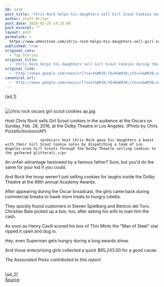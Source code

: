 ```yaml
---
ID: 1428
post_title: 'Chris Rock helps his daughters sell Girl Scout Cookies during the Oscars &#8211; Fox News'
author: Staff Writer
post_date: 2016-02-29 14:25:09
post_excerpt: ""
layout: post
permalink: >
  https://www.whenitson.com/chris-rock-helps-his-daughters-sell-girl-scout-cookies-during-the-oscars-fox-news/
published: true
original_cats:
  - Top Stories
original_title:
  - 'Chris Rock helps his daughters sell Girl Scout Cookies during the Oscars - Fox News'
original_link:
  - 'http://news.google.com/news/url?sa=t&#038;fd=R&#038;ct2=us&#038;usg=AFQjCNEvll_aLP3b1gr10LZ9HCLhjBnsWQ&#038;clid=c3a7d30bb8a4878e06b80cf16b898331&#038;cid=52779053820960&#038;ei=xFTUVoiXL5KKhQHR-4DgBg&#038;url=http://www.foxnews.com/entertainment/2016/02/29/chris-rock-helps-his-daughters-sell-girl-scout-cookies-during-oscars/'
canonical_url:
  - 'http://news.google.com/news/url?sa=t&#038;fd=R&#038;ct2=us&#038;usg=AFQjCNEvll_aLP3b1gr10LZ9HCLhjBnsWQ&#038;clid=c3a7d30bb8a4878e06b80cf16b898331&#038;cid=52779053820960&#038;ei=xFTUVoiXL5KKhQHR-4DgBg&#038;url=http://www.foxnews.com/entertainment/2016/02/29/chris-rock-helps-his-daughters-sell-girl-scout-cookies-during-oscars/'
---
```

 [ad_1]
<br><div itemprop="articleBody" readability="36">			
			 <div class="m" readability="8">
						<img src="http://www.whenitson.com/wp-content/uploads/2016/02/Chris-Rock-helps-his-daughters-sell-Girl-Scout-Cookies-during-the-Oscars-Fox-News.jpg" alt="chris rock oscars girl scout cookies ap.jpg" itemprop="image"/><div class="caption" readability="11">
							<p itemtype="http://schema.org/Organization" itemscope="" itemprop="sourceOrganization">Host Chris Rock sells Girl Scout cookies in the audience at the Oscars on Sunday, Feb. 28, 2016, at the Dolby Theatre in Los Angeles. (Photo by Chris Pizzello/Invision/AP)<span itemprop="name" class="source"/></p>
						</div>
					</div>
						
					<p>Oscars host Chris Rock gave his daughters a boost with their Girl Scout Cookie sales by dispatching a team of Los Angeles-area Girl Scouts through the Dolby Theatre selling cookies to the gathered glitterati.</p> 
<p>An unfair advantage bestowed by a famous father? Sure, but you'd do the same for your kid if you could.</p> 
<p>And Rock the troop weren't just selling cookies for laughs inside the Dolby Theatre at the 88th annual Academy Awards.</p> 
<p>After appearing during the Oscar broadcast, the girls came back during commercial breaks to hawk more treats to hungry celebs.</p> 
<p>They quickly found customers in Steven Spielberg and Benicio del Toro. Christian Bale picked up a box, too, after asking his wife to loan him the cash.</p>
 
<p>As soon as Henry Cavill scored his box of Thin Mints the "Man of Steel" star ripped it open and dug in.</p><p>Hey, even Superman gets hungry during a long awards show.</p> 
<p>And those enterprising girls collected a quick $65,243.00 for a good cause.</p> 
<p><i>The Associated Press contributed to this report.</i></p></div>
<br>[ad_2]
<br><a href="http://news.google.com/news/url?sa=t&#038;fd=R&#038;ct2=us&#038;usg=AFQjCNEvll_aLP3b1gr10LZ9HCLhjBnsWQ&#038;clid=c3a7d30bb8a4878e06b80cf16b898331&#038;cid=52779053820960&#038;ei=xFTUVoiXL5KKhQHR-4DgBg&#038;url=http://www.foxnews.com/entertainment/2016/02/29/chris-rock-helps-his-daughters-sell-girl-scout-cookies-during-oscars/">Source </a>